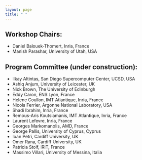 ```yaml
---
layout: page
title: " "
---
```


## Workshop Chairs:

- Daniel Balouek-Thomert, Inria, France
- Manish Parashar, University of Utah, USA


## Program Committee (under construction):
- Ilkay Altintas, San Diego Supercomputer Center, UCSD, USA
- Ashiq	Anjum, University of Leicester, UK
- Nick Brown, The University of Edinburgh
- Eddy Caron, ENS Lyon, France
- Helene Coullon, IMT Atlantique, Inria, France
- Nicola Ferrier, Argonne National Laboratory, USA
- Shadi	Ibrahim, Inria, France
- Remous-Aris Koutsiamanis, IMT Atlantique, Inria, France
- Laurent Lefevre, Inria, France
- Georges Markomanolis, AMD, France
- George Pallis, University of Cyprus, Cyprus
- Ioan Petri, Cardiff University, UK
- Omer Rana, Cardiff University, UK
- Patricia Stolf, IRIT, France
- Massimo Villari, University of Messina, Italia